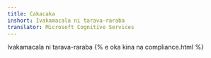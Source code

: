 ```yaml
---
title: Cakacaka
inshort: Ivakamacala ni tarava-raraba
translator: Microsoft Cognitive Services
---
```


Ivakamacala ni tarava-raraba
{% e oka kina na compliance.html %}

